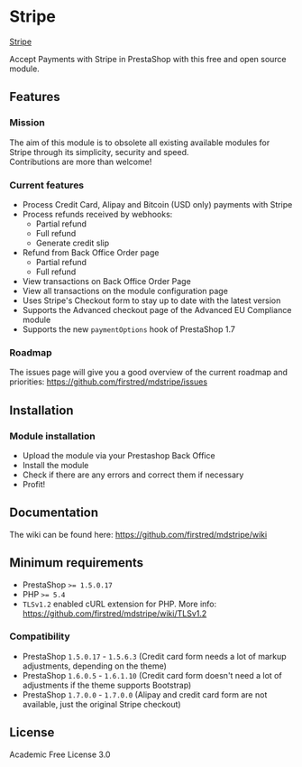 # Stripe
[Stripe](/views/img/stripebtnlogo.png)

Accept Payments with Stripe in PrestaShop with this free and open source module.

## Features
### Mission
The aim of this module is to obsolete all existing available modules for Stripe through its simplicity, security and speed.  
Contributions are more than welcome!

### Current features
- Process Credit Card, Alipay and Bitcoin (USD only) payments with Stripe
- Process refunds received by webhooks:
    - Partial refund
    - Full refund
    - Generate credit slip
- Refund from Back Office Order page
    - Partial refund
    - Full refund
- View transactions on Back Office Order Page
- View all transactions on the module configuration page
- Uses Stripe's Checkout form to stay up to date with the latest version
- Supports the Advanced checkout page of the Advanced EU Compliance module
- Supports the new `paymentOptions` hook of PrestaShop 1.7

### Roadmap
The issues page will give you a good overview of the current roadmap and priorities:
https://github.com/firstred/mdstripe/issues

## Installation
### Module installation
- Upload the module via your Prestashop Back Office
- Install the module
- Check if there are any errors and correct them if necessary
- Profit!

## Documentation
The wiki can be found here: https://github.com/firstred/mdstripe/wiki

## Minimum requirements
- PrestaShop `>= 1.5.0.17`
- PHP `>= 5.4`
- `TLSv1.2` enabled cURL extension for PHP. More info: https://github.com/firstred/mdstripe/wiki/TLSv1.2

### Compatibility
- PrestaShop `1.5.0.17` - `1.5.6.3` (Credit card form needs a lot of markup adjustments, depending on the theme)
- PrestaShop `1.6.0.5` - `1.6.1.10` (Credit card form doesn't need a lot of adjustments if the theme supports Bootstrap)
- PrestaShop `1.7.0.0` - `1.7.0.0` (Alipay and credit card form are not available, just the original Stripe checkout)

## License
Academic Free License 3.0
